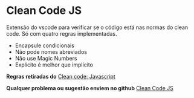 # Clean Code JS

Extensão do vscode para verificar se o código está nas normas do clean code.
Só com quatro regras implementadas.

* Encapsule condicionais
* Não pode nomes abreviados
* Não use Magic Numbers
* Explicito é melhor que implícito

**Regras retiradas do** [Clean code: Javascript](https://github.com/felipe-augusto/clean-code-javascript)

**Qualquer problema ou sugestão enviem no github** [Clean Code JS](https://github.com/AlanLucasSC/ccjs/)